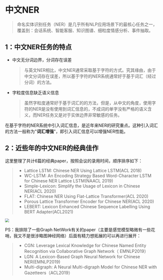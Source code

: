 # 中文NER

> 命名实体识别任务（NER）是几乎所有NLP应用场景下的最核心任务之一，覆盖到：会话系统、智能客服、知识图谱、细粒度情感分析、事件抽取。

## 1：中文NER任务的特点

* 中文无分词边界，分词存在误差

  > 与英文NER相比，中文NER通常采取基于字符的方式。究其缘由，由于中文分词存在误差，所以基于字符的NER系统通常好于基于词汇（经过分词）的方法。

* 字粒度信息缺乏语义信息

  > 虽然字粒度通常好于基于词汇的的方法，但是，从中文的角度，使用字符的NER是没有使用到词汇信息的，不成词的单字没有严格的语义含义，而NER任务又是对于实体边界非常敏感的任务。

在基于字符的NER系统中引入词汇信息，是近年来NER的研究重点。这种引入词汇的方法一般称为"**词汇增强**"，即引入词汇信息可以增强NER性能。

## 2：近些年的中文NER的经典佳作

这里整理了共计6篇的经典paper，按照会议的录用时间，顺序排序如下：

> - Lattice LSTM: Chinese NER Using Lattice  LSTM(ACL 2018)
> - WC-LSTM: An Encoding Strategy Based Word-Character LSTM for Chinese NER Lattice LSTM(NAACL 2019)
> - Simple-Lexicon: Simplify the Usage of Lexicon in Chinese NER(ACL 2020)
> - FLAT: Chinese NER Using Flat-Lattice Transformer(ACL 2020)
> - Porous Lattice Transformer Encoder for Chinese NER(ACL 2020)
> - LEBERT: Lexicon Enhanced Chinese Sequence Labelling Using BERT Adapter(ACL2021)

<img src="https://pictrue-bed.oss-cn-beijing.aliyuncs.com/20220911214857.png" style="zoom:80%;" />

PS：我排除了一些Graph NetWork有关的paper（主要是感觉模型略微有一些花哨，我又不是很涉略图神经网络）后面有精力想拓展的可以再进行展开：

> - CGN: Leverage Lexical Knowledge for Chinese Named Entity Recognition via Collaborative Graph Network（ EMNLP2019）
> -  LGN: A Lexicon-Based Graph Neural Network for Chinese NER(EMNLP2019)
> - Multi-digraph: A Neural Multi-digraph Model for Chinese NER with Gazetteers（ACL2019）

